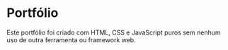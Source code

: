 <h1>Portfólio</h1>
Este portfólio foi criado com HTML, CSS e JavaScript puros sem nenhum uso de outra ferramenta ou framework web.
